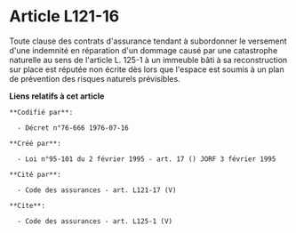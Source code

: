 # Article L121-16

Toute clause des contrats d'assurance tendant à subordonner le versement d'une indemnité en réparation d'un dommage causé par
une catastrophe naturelle au sens de l'article L. 125-1 à un immeuble bâti à sa reconstruction sur place est réputée non
écrite dès lors que l'espace est soumis à un plan de prévention des risques naturels prévisibles.

**Liens relatifs à cet article**

	**Codifié par**:

	  - Décret n°76-666 1976-07-16

	**Créé par**:

	  - Loi n°95-101 du 2 février 1995 - art. 17 () JORF 3 février 1995

	**Cité par**:

	  - Code des assurances - art. L121-17 (V)

	**Cite**:

	  - Code des assurances - art. L125-1 (V)
